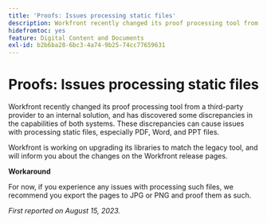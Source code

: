 ```yaml
---
title: 'Proofs: Issues processing static files'
description: Workfront recently changed its proof processing tool from a third-party provider to an internal solution, and has discovered some discrepancies in the capabilities of both systems. These discrepancies can cause issues with processing static files, especially PDF, Word, and PPT files. A workaround is available.
hidefromtoc: yes
feature: Digital Content and Documents
exl-id: b2b6ba28-6bc3-4a74-9b25-74cc77659631
---
```

# Proofs: Issues processing static files

<!--WF and WFP TOCs-->

Workfront recently changed its proof processing tool from a third-party provider to an internal solution, and has discovered some discrepancies in the capabilities of both systems. These discrepancies can cause issues with processing static files, especially PDF, Word, and PPT files. 

Workfront is working on upgrading its libraries to match the legacy tool, and will inform you about the changes on the Workfront release pages.

**Workaround**

For now, if you experience any issues with processing such files, we recommend you export the pages to JPG or PNG and proof them as such.

_First reported on August 15, 2023._

<!--CHECK ME - NO VIEWS APRIL-JUNE 2025-->

